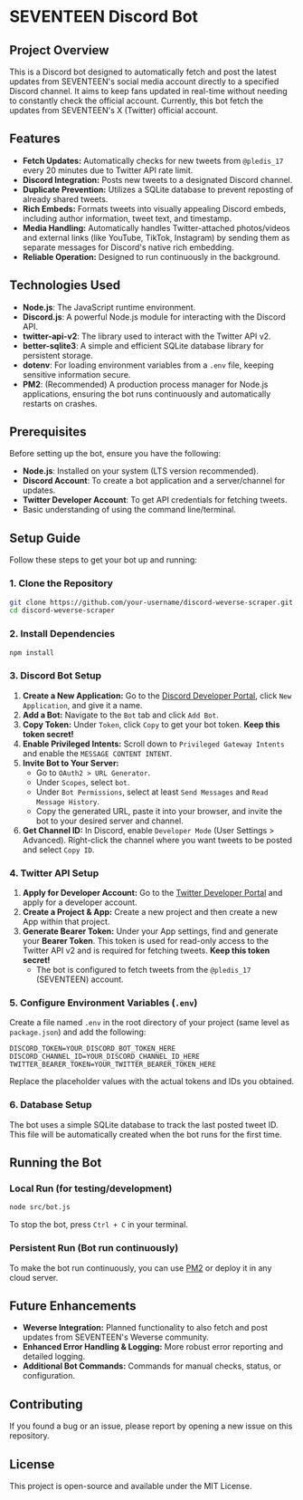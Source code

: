 # SEVENTEEN Discord Bot

## Project Overview

This is a Discord bot designed to automatically fetch and post the latest updates from SEVENTEEN's social media account directly to a specified Discord channel. It aims to keep fans updated in real-time without needing to constantly check the official account. Currently, this bot fetch the updates from SEVENTEEN's X (Twitter) official account.

## Features

- **Fetch Updates:** Automatically checks for new tweets from `@pledis_17` every 20 minutes due to Twitter API rate limit.
- **Discord Integration:** Posts new tweets to a designated Discord channel.
- **Duplicate Prevention:** Utilizes a SQLite database to prevent reposting of already shared tweets.
- **Rich Embeds:** Formats tweets into visually appealing Discord embeds, including author information, tweet text, and timestamp.
- **Media Handling:** Automatically handles Twitter-attached photos/videos and external links (like YouTube, TikTok, Instagram) by sending them as separate messages for Discord's native rich embedding.
- **Reliable Operation:** Designed to run continuously in the background.

## Technologies Used

- **Node.js**: The JavaScript runtime environment.
- **Discord.js**: A powerful Node.js module for interacting with the Discord API.
- **twitter-api-v2**: The library used to interact with the Twitter API v2.
- **better-sqlite3**: A simple and efficient SQLite database library for persistent storage.
- **dotenv**: For loading environment variables from a `.env` file, keeping sensitive information secure.
- **PM2**: (Recommended) A production process manager for Node.js applications, ensuring the bot runs continuously and automatically restarts on crashes.

## Prerequisites

Before setting up the bot, ensure you have the following:

- **Node.js**: Installed on your system (LTS version recommended).
- **Discord Account**: To create a bot application and a server/channel for updates.
- **Twitter Developer Account**: To get API credentials for fetching tweets.
- Basic understanding of using the command line/terminal.

## Setup Guide

Follow these steps to get your bot up and running:

### 1. Clone the Repository

```bash
git clone https://github.com/your-username/discord-weverse-scraper.git # Replace with your repo URL
cd discord-weverse-scraper
```

### 2. Install Dependencies

```bash
npm install
```

### 3. Discord Bot Setup

1.  **Create a New Application:** Go to the [Discord Developer Portal](https://discord.com/developers/applications), click `New Application`, and give it a name.
2.  **Add a Bot:** Navigate to the `Bot` tab and click `Add Bot`.
3.  **Copy Token:** Under `Token`, click `Copy` to get your bot token. **Keep this token secret!**
4.  **Enable Privileged Intents:** Scroll down to `Privileged Gateway Intents` and enable the `MESSAGE CONTENT INTENT`.
5.  **Invite Bot to Your Server:**
    - Go to `OAuth2 > URL Generator`.
    - Under `Scopes`, select `bot`.
    - Under `Bot Permissions`, select at least `Send Messages` and `Read Message History`.
    - Copy the generated URL, paste it into your browser, and invite the bot to your desired server and channel.
6.  **Get Channel ID:** In Discord, enable `Developer Mode` (User Settings > Advanced). Right-click the channel where you want tweets to be posted and select `Copy ID`.

### 4. Twitter API Setup

1.  **Apply for Developer Account:** Go to the [Twitter Developer Portal](https://developer.twitter.com/en/portal/dashboard) and apply for a developer account.
2.  **Create a Project & App:** Create a new project and then create a new App within that project.
3.  **Generate Bearer Token:** Under your App settings, find and generate your **Bearer Token**. This token is used for read-only access to the Twitter API v2 and is required for fetching tweets. **Keep this token secret!**
    - The bot is configured to fetch tweets from the `@pledis_17` (SEVENTEEN) account.

### 5. Configure Environment Variables (`.env`)

Create a file named `.env` in the root directory of your project (same level as `package.json`) and add the following:

```env
DISCORD_TOKEN=YOUR_DISCORD_BOT_TOKEN_HERE
DISCORD_CHANNEL_ID=YOUR_DISCORD_CHANNEL_ID_HERE
TWITTER_BEARER_TOKEN=YOUR_TWITTER_BEARER_TOKEN_HERE
```

Replace the placeholder values with the actual tokens and IDs you obtained.

### 6. Database Setup

The bot uses a simple SQLite database to track the last posted tweet ID. This file will be automatically created when the bot runs for the first time.

## Running the Bot

### Local Run (for testing/development)

```bash
node src/bot.js
```

To stop the bot, press `Ctrl + C` in your terminal.

### Persistent Run (Bot run continuously)
To make the bot run continuously, you can use [PM2](https://pm2.keymetrics.io/docs/usage/quick-start/) or deploy it in any cloud server.

## Future Enhancements

- **Weverse Integration:** Planned functionality to also fetch and post updates from SEVENTEEN's Weverse community.
- **Enhanced Error Handling & Logging:** More robust error reporting and detailed logging.
- **Additional Bot Commands:** Commands for manual checks, status, or configuration.

## Contributing

If you found a bug or an issue, please report by opening a new issue on this repository.

## License

This project is open-source and available under the MIT License.
